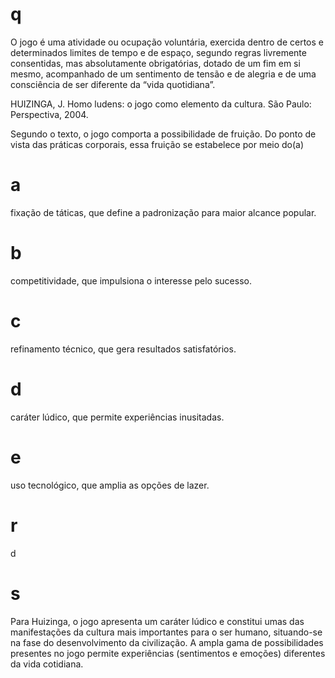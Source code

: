 # q
O jogo é uma atividade ou ocupação voluntária, exercida dentro de certos e determinados limites de tempo e de espaço, segundo regras livremente consentidas, mas absolutamente obrigatórias, dotado de um fim em si mesmo, acompanhado de um sentimento de tensão e de alegria e de uma consciência de ser diferente da “vida quotidiana”.

HUIZINGA, J. Homo ludens: o jogo como elemento da cultura. São Paulo: Perspectiva, 2004.

Segundo o texto, o jogo comporta a possibilidade de fruição. Do ponto de vista das práticas corporais, essa fruição se estabelece por meio do(a)

# a
fixação de táticas, que define a padronização para maior alcance popular.

# b
competitividade, que impulsiona o interesse pelo sucesso.

# c
refinamento técnico, que gera resultados satisfatórios.

# d
caráter lúdico, que permite experiências inusitadas.

# e
uso tecnológico, que amplia as opções de lazer.

# r
d

# s
Para Huizinga, o jogo apresenta um caráter lúdico e constitui umas das manifestações da cultura mais importantes para o ser humano, situando-se na fase do desenvolvimento da civilização. A ampla gama de possibilidades presentes no jogo permite experiências (sentimentos e emoções) diferentes da vida cotidiana.
